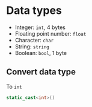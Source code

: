 # Data types

- Integer: `int`, 4 bytes
- Floating point number: `float`
- Character: `char`
- String: `string`
- Boolean: `bool`, 1 byte

## Convert data type

To `int`

```c++
static_cast<int>()
```

